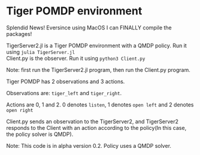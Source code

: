 # Tiger POMDP environment

Splendid News! Eversince using MacOS I can FINALLY compile the packages!

TigerServer2.jl is a Tiger POMDP environment with a QMDP policy. Run it using `julia TigerServer.jl`  
Client.py is the observer. Run it using `python3 Client.py`  

Note: first run the TigerServer2.jl program, then run the Client.py program.

Tiger POMDP has 2 observations and 3 actions. 

Observations are: `tiger_left` and `tiger_right`. 

Actions are 0, 1 and 2. 0 denotes `listen`, 1 denotes `open left` and 2 denotes `open right`

Client.py sends an observation to the TigerServer2, and TigerServer2 responds to the Client with an action according to the policy(In this case, the policy solver is QMDP).

Note: This code is in alpha version 0.2. Policy uses a QMDP solver. 
